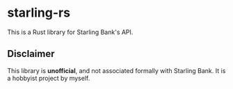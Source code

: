 starling-rs
===========

This is a Rust library for Starling Bank's API.

## Disclaimer

This library is **unofficial**, and not associated
formally with Starling Bank. It is a hobbyist project by
myself.
